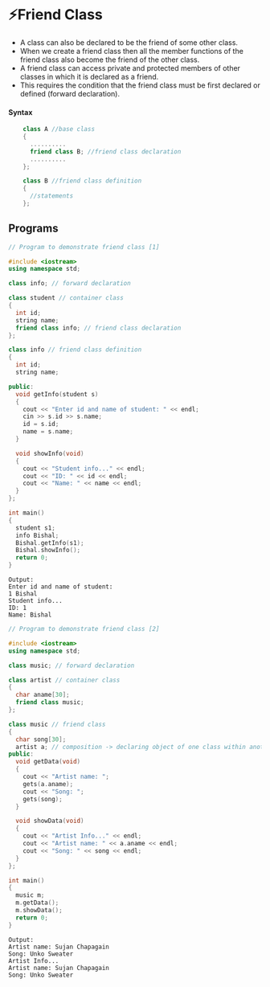 # ⚡Friend Class

- A class can also be declared to be the friend of some other class.
- When we create a friend class then all the member functions of the friend class also become the friend of the other class.
- A friend class can access private and protected members of other classes in which it is declared as a friend.
- This requires the condition that the friend class must be first declared or defined (forward declaration).

#### Syntax

```cpp
    class A //base class
    {
      ..........
      friend class B; //friend class declaration
      ..........
    };

    class B //friend class definition
    {
      //statements
    };
```

## Programs

```cpp
// Program to demonstrate friend class [1]

#include <iostream>
using namespace std;

class info; // forward declaration

class student // container class
{
  int id;
  string name;
  friend class info; // friend class declaration
};

class info // friend class definition
{
  int id;
  string name;

public:
  void getInfo(student s)
  {
    cout << "Enter id and name of student: " << endl;
    cin >> s.id >> s.name;
    id = s.id;
    name = s.name;
  }

  void showInfo(void)
  {
    cout << "Student info..." << endl;
    cout << "ID: " << id << endl;
    cout << "Name: " << name << endl;
  }
};

int main()
{
  student s1;
  info Bishal;
  Bishal.getInfo(s1);
  Bishal.showInfo();
  return 0;
}
```

```
Output:
Enter id and name of student:
1 Bishal
Student info...
ID: 1
Name: Bishal
```

```cpp
// Program to demonstrate friend class [2]

#include <iostream>
using namespace std;

class music; // forward declaration

class artist // container class
{
  char aname[30];
  friend class music;
};

class music // friend class
{
  char song[30];
  artist a; // composition -> declaring object of one class within another class
public:
  void getData(void)
  {
    cout << "Artist name: ";
    gets(a.aname);
    cout << "Song: ";
    gets(song);
  }

  void showData(void)
  {
    cout << "Artist Info..." << endl;
    cout << "Artist name: " << a.aname << endl;
    cout << "Song: " << song << endl;
  }
};

int main()
{
  music m;
  m.getData();
  m.showData();
  return 0;
}
```

```
Output:
Artist name: Sujan Chapagain
Song: Unko Sweater
Artist Info...
Artist name: Sujan Chapagain
Song: Unko Sweater
```
